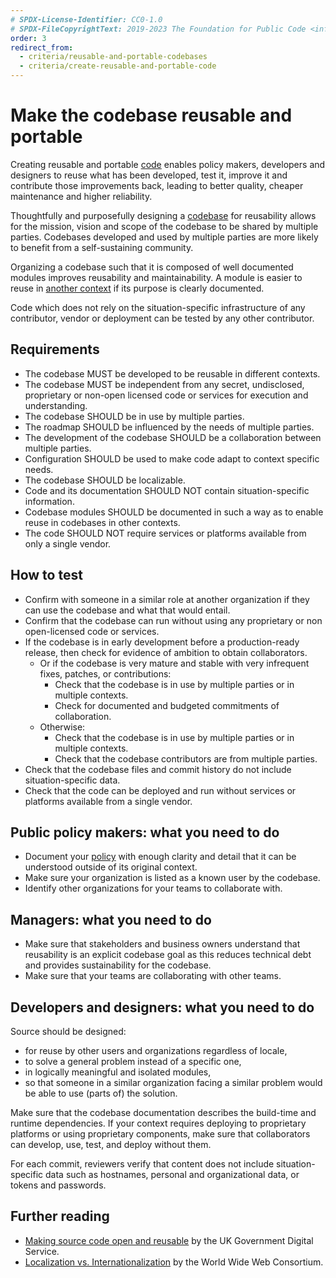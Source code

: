 ```yaml
---
# SPDX-License-Identifier: CC0-1.0
# SPDX-FileCopyrightText: 2019-2023 The Foundation for Public Code <info@publiccode.net>, https://standard.publiccode.net/AUTHORS
order: 3
redirect_from:
  - criteria/reusable-and-portable-codebases
  - criteria/create-reusable-and-portable-code
---
```

# Make the codebase reusable and portable

Creating reusable and portable [code](../glossary.md#code) enables policy makers, developers and designers to reuse what has been developed, test it, improve it and contribute those improvements back, leading to better quality, cheaper maintenance and higher reliability.

Thoughtfully and purposefully designing a [codebase](../glossary.md#codebase) for reusability allows for the mission, vision and scope of the codebase to be shared by multiple parties.
Codebases developed and used by multiple parties are more likely to benefit from a self-sustaining community.

Organizing a codebase such that it is composed of well documented modules improves reusability and maintainability.
A module is easier to reuse in [another context](../glossary.md#different-contexts) if its purpose is clearly documented.

Code which does not rely on the situation-specific infrastructure of any contributor, vendor or deployment can be tested by any other contributor.

## Requirements

* The codebase MUST be developed to be reusable in different contexts.
* The codebase MUST be independent from any secret, undisclosed, proprietary or non-open licensed code or services for execution and understanding.
* The codebase SHOULD be in use by multiple parties.
* The roadmap SHOULD be influenced by the needs of multiple parties.
* The development of the codebase SHOULD be a collaboration between multiple parties.
* Configuration SHOULD be used to make code adapt to context specific needs.
* The codebase SHOULD be localizable.
* Code and its documentation SHOULD NOT contain situation-specific information.
* Codebase modules SHOULD be documented in such a way as to enable reuse in codebases in other contexts.
* The code SHOULD NOT require services or platforms available from only a single vendor.

## How to test

* Confirm with someone in a similar role at another organization if they can use the codebase and what that would entail.
* Confirm that the codebase can run without using any proprietary or non open-licensed code or services.
* If the codebase is in early development before a production-ready release, then check for evidence of ambition to obtain collaborators.
   * Or if the codebase is very mature and stable with very infrequent fixes, patches, or contributions:
     * Check that the codebase is in use by multiple parties or in multiple contexts.
     * Check for documented and budgeted commitments of collaboration.
   * Otherwise:
     * Check that the codebase is in use by multiple parties or in multiple contexts.
     * Check that the codebase contributors are from multiple parties.
* Check that the codebase files and commit history do not include situation-specific data.
* Check that the code can be deployed and run without services or platforms available from a single vendor.

## Public policy makers: what you need to do

* Document your [policy](../glossary.md#policy) with enough clarity and detail that it can be understood outside of its original context.
* Make sure your organization is listed as a known user by the codebase.
* Identify other organizations for your teams to collaborate with.

## Managers: what you need to do

* Make sure that stakeholders and business owners understand that reusability is an explicit codebase goal as this reduces technical debt and provides sustainability for the codebase.
* Make sure that your teams are collaborating with other teams.

## Developers and designers: what you need to do

Source should be designed:

* for reuse by other users and organizations regardless of locale,
* to solve a general problem instead of a specific one,
* in logically meaningful and isolated modules,
* so that someone in a similar organization facing a similar problem would be able to use (parts of) the solution.

Make sure that the codebase documentation describes the build-time and runtime dependencies.
If your context requires deploying to proprietary platforms or using proprietary components, make sure that collaborators can develop, use, test, and deploy without them.

For each commit, reviewers verify that content does not include situation-specific data such as hostnames, personal and organizational data, or tokens and passwords.

## Further reading

* [Making source code open and reusable](https://www.gov.uk/service-manual/technology/making-source-code-open-and-reusable) by the UK Government Digital Service.
* [Localization vs. Internationalization](https://www.w3.org/International/questions/qa-i18n) by the World Wide Web Consortium.
